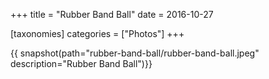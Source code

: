 +++
title = "Rubber Band Ball"
date = 2016-10-27

[taxonomies]
categories = ["Photos"]
+++

{{ snapshot(path="rubber-band-ball/rubber-band-ball.jpeg" description="Rubber Band Ball")}}
